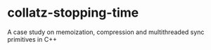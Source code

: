 # collatz-stopping-time
A case study on memoization, compression and multithreaded sync primitives in C++
